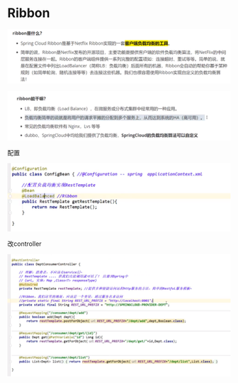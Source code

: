 # Ribbon

![](../.gitbook/assets/image%20%28212%29.png)

![](../.gitbook/assets/image%20%28211%29.png)

配置

![](../.gitbook/assets/image%20%28216%29.png)

改controller

![](../.gitbook/assets/image%20%28215%29.png)

